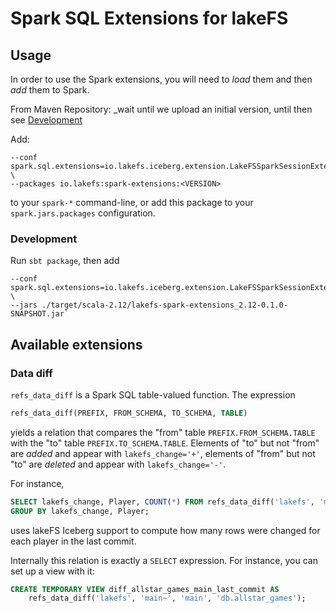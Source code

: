 # Spark SQL Extensions for lakeFS

## Usage

In order to use the Spark extensions, you will need to _load_ them and then
_add_ them to Spark.

From Maven Repository: _wait until we upload an initial version, until then
see [Development](#Development)


Add:

```
--conf spark.sql.extensions=io.lakefs.iceberg.extension.LakeFSSparkSessionExtensions \
--packages io.lakefs:spark-extensions:<VERSION>
```

to your `spark-*` command-line, or add this package to your
`spark.jars.packages` configuration.

### Development

Run `sbt package`, then add

```
--conf spark.sql.extensions=io.lakefs.iceberg.extension.LakeFSSparkSessionExtensions \
--jars ./target/scala-2.12/lakefs-spark-extensions_2.12-0.1.0-SNAPSHOT.jar`
```

## Available extensions

### Data diff

`refs_data_diff` is a Spark SQL table-valued function.  The expression

```sql
refs_data_diff(PREFIX, FROM_SCHEMA, TO_SCHEMA, TABLE)
```

yields a relation that compares the "from" table `PREFIX.FROM_SCHEMA.TABLE`
with the "to" table `PREFIX.TO_SCHEMA.TABLE`.  Elements of "to" but not
"from" are _added_ and appear with `lakefs_change='+'`, elements of "from" but not
"to" are _deleted_ and appear with `lakefs_change='-'`.

For instance,

```sql
SELECT lakefs_change, Player, COUNT(*) FROM refs_data_diff('lakefs', 'main~', 'main', 'db.allstar_games')
GROUP BY lakefs_change, Player;
```

uses lakeFS Iceberg support to compute how many rows were changed for each
player in the last commit.

Internally this relation is exactly a `SELECT` expression.  For instance,
you can set up a view with it:

```sql
CREATE TEMPORARY VIEW diff_allstar_games_main_last_commit AS
    refs_data_diff('lakefs', 'main~', 'main', 'db.allstar_games');
```
